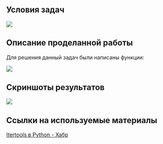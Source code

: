 ## Условия задач

![](https://i.imgur.com/VG2DXWm.png)

## Описание проделанной работы

Для решения данный задач были написаны функции:

![](https://i.imgur.com/1acAHCp.png)

## Скриншоты результатов

![](https://i.imgur.com/pLGMByq.png)

## Ссылки на используемые материалы

[Itertools в Python - Хабр](https://docs.python.org/3/library/itertools.html)
